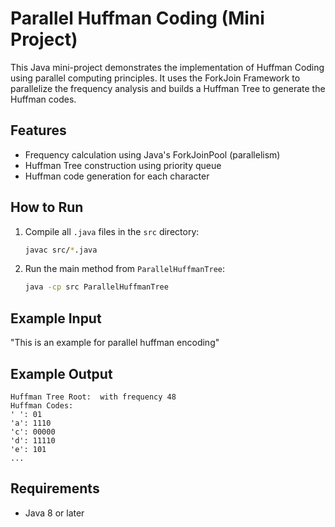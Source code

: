 
# Parallel Huffman Coding (Mini Project)

This Java mini-project demonstrates the implementation of Huffman Coding using parallel computing principles.
It uses the ForkJoin Framework to parallelize the frequency analysis and builds a Huffman Tree to generate the Huffman codes.

## Features
- Frequency calculation using Java's ForkJoinPool (parallelism)
- Huffman Tree construction using priority queue
- Huffman code generation for each character

## How to Run
1. Compile all `.java` files in the `src` directory:
   ```sh
   javac src/*.java
   ```

2. Run the main method from `ParallelHuffmanTree`:
   ```sh
   java -cp src ParallelHuffmanTree
   ```

## Example Input
"This is an example for parallel huffman encoding"

## Example Output
```
Huffman Tree Root:  with frequency 48
Huffman Codes:
' ': 01
'a': 1110
'c': 00000
'd': 11110
'e': 101
...
```

## Requirements
- Java 8 or later
